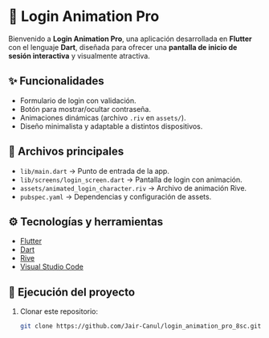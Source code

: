 # 🔐 Login Animation Pro  

Bienvenido a **Login Animation Pro**, una aplicación desarrollada en **Flutter** con el lenguaje **Dart**, diseñada para ofrecer una **pantalla de inicio de sesión interactiva** y visualmente atractiva.  

## ✨ Funcionalidades  
- Formulario de login con validación.  
- Botón para mostrar/ocultar contraseña.  
- Animaciones dinámicas (archivo `.riv` en `assets/`).  
- Diseño minimalista y adaptable a distintos dispositivos.  

## 📂 Archivos principales  
- `lib/main.dart` → Punto de entrada de la app.  
- `lib/screens/login_screen.dart` → Pantalla de login con animación.  
- `assets/animated_login_character.riv` → Archivo de animación Rive.  
- `pubspec.yaml` → Dependencias y configuración de assets.  

## ⚙️ Tecnologías y herramientas  
- [Flutter](https://flutter.dev/)  
- [Dart](https://dart.dev/)  
- [Rive](https://rive.app/)  
- [Visual Studio Code](https://code.visualstudio.com/)  

## 🚀 Ejecución del proyecto  
1. Clonar este repositorio:  
   ```bash
   git clone https://github.com/Jair-Canul/login_animation_pro_8sc.git
